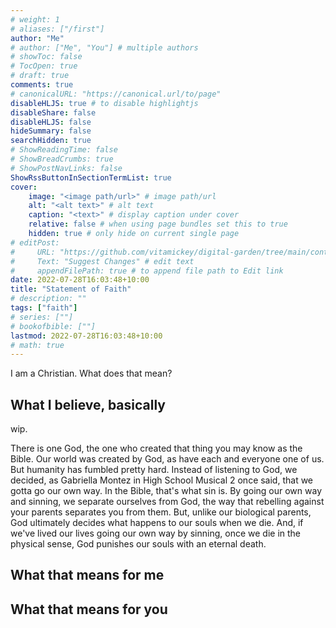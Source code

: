 ```yaml
---
# weight: 1
# aliases: ["/first"]
author: "Me"
# author: ["Me", "You"] # multiple authors
# showToc: false
# TocOpen: true
# draft: true
comments: true
# canonicalURL: "https://canonical.url/to/page"
disableHLJS: true # to disable highlightjs
disableShare: false
disableHLJS: false
hideSummary: false
searchHidden: true
# ShowReadingTime: false
# ShowBreadCrumbs: true
# ShowPostNavLinks: false
ShowRssButtonInSectionTermList: true
cover:
    image: "<image path/url>" # image path/url
    alt: "<alt text>" # alt text
    caption: "<text>" # display caption under cover
    relative: false # when using page bundles set this to true
    hidden: true # only hide on current single page
# editPost:
#     URL: "https://github.com/vitamickey/digital-garden/tree/main/content"
#     Text: "Suggest Changes" # edit text
#     appendFilePath: true # to append file path to Edit link
date: 2022-07-28T16:03:48+10:00
title: "Statement of Faith"
# description: ""
tags: ["faith"]
# series: [""]
# bookofbible: [""]
lastmod: 2022-07-28T16:03:48+10:00
# math: true
---
```


I am a Christian. What does that mean?

## What I believe, basically

wip.

There is one God, the one who created that thing you may know as the Bible.
Our world was created by God, as have each and everyone one of us.
But humanity has fumbled pretty hard.
Instead of listening to God, we decided, as Gabriella Montez in High School Musical 2 once said, that we gotta go our own way.
In the Bible, that's what sin is.
By going our own way and sinning, we separate ourselves from God, the way that rebelling against your parents separates you from them.
But, unlike our biological parents, God ultimately decides what happens to our souls when we die.
And, if we've lived our lives going our own way by sinning, once we die in the physical sense, God punishes our souls with an eternal death.


## What that means for me

## What that means for you